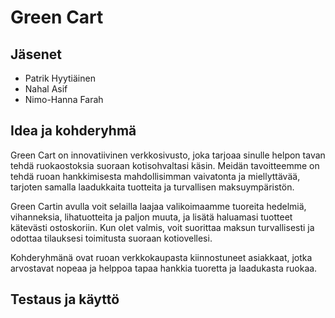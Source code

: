 # Green Cart

## Jäsenet
* Patrik Hyytiäinen
* Nahal Asif
* Nimo-Hanna Farah

## Idea ja kohderyhmä

Green Cart on innovatiivinen verkkosivusto, joka tarjoaa sinulle helpon tavan tehdä ruokaostoksia suoraan kotisohvaltasi käsin. Meidän tavoitteemme on tehdä ruoan hankkimisesta mahdollisimman vaivatonta ja miellyttävää, tarjoten samalla laadukkaita tuotteita ja turvallisen maksuympäristön.

Green Cartin avulla voit selailla laajaa valikoimaamme tuoreita hedelmiä, vihanneksia, lihatuotteita ja paljon muuta, ja lisätä haluamasi tuotteet kätevästi ostoskoriin. Kun olet valmis, voit suorittaa maksun turvallisesti ja odottaa tilauksesi toimitusta suoraan kotiovellesi.

Kohderyhmänä ovat ruoan verkkokaupasta kiinnostuneet asiakkaat, jotka arvostavat nopeaa ja helppoa tapaa hankkia tuoretta ja laadukasta ruokaa.


## Testaus ja käyttö

